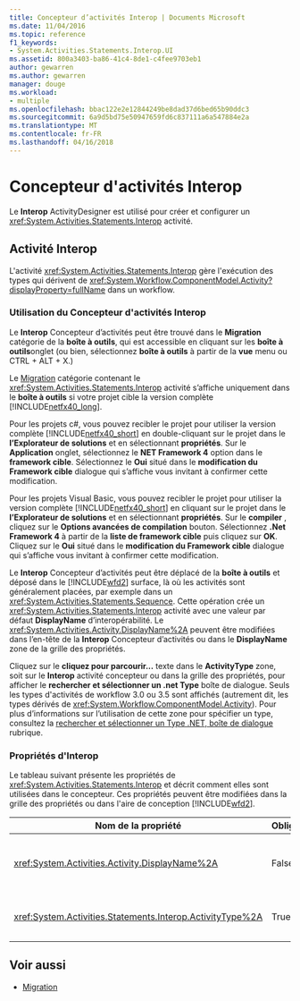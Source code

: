 ```yaml
---
title: Concepteur d’activités Interop | Documents Microsoft
ms.date: 11/04/2016
ms.topic: reference
f1_keywords:
- System.Activities.Statements.Interop.UI
ms.assetid: 800a3403-ba86-41c4-8de1-c4fee9703eb1
author: gewarren
ms.author: gewarren
manager: douge
ms.workload:
- multiple
ms.openlocfilehash: bbac122e2e12844249be8dad37d6bed65b90ddc3
ms.sourcegitcommit: 6a9d5bd75e50947659fd6c837111a6a547884e2a
ms.translationtype: MT
ms.contentlocale: fr-FR
ms.lasthandoff: 04/16/2018
---
```

# <a name="interop-activity-designer"></a>Concepteur d'activités Interop
Le **Interop** ActivityDesigner est utilisé pour créer et configurer un <xref:System.Activities.Statements.Interop> activité.

## <a name="the-interop-activity"></a>Activité Interop
 L'activité <xref:System.Activities.Statements.Interop> gère l'exécution des types qui dérivent de <xref:System.Workflow.ComponentModel.Activity?displayProperty=fullName> dans un workflow.

### <a name="using-the-interop-activity-designer"></a>Utilisation du Concepteur d'activités Interop
 Le **Interop** Concepteur d’activités peut être trouvé dans le **Migration** catégorie de la **boîte à outils**, qui est accessible en cliquant sur les **boîte à outils**onglet (ou bien, sélectionnez **boîte à outils** à partir de la **vue** menu ou CTRL + ALT + X.)

 Le [Migration](../workflow-designer/migration-activity-designers.md) catégorie contenant le <xref:System.Activities.Statements.Interop> activité s’affiche uniquement dans le **boîte à outils** si votre projet cible la version complète [!INCLUDE[netfx40_long](../workflow-designer/includes/netfx40_long_md.md)].

 Pour les projets c#, vous pouvez recibler le projet pour utiliser la version complète [!INCLUDE[netfx40_short](../workflow-designer/includes/netfx40_short_md.md)] en double-cliquant sur le projet dans le **l’Explorateur de solutions** et en sélectionnant **propriétés**. Sur le **Application** onglet, sélectionnez le **NET Framework 4** option dans le **framework cible**. Sélectionnez le **Oui** situé dans le **modification du Framework cible** dialogue qui s’affiche vous invitant à confirmer cette modification.

 Pour les projets Visual Basic, vous pouvez recibler le projet pour utiliser la version complète [!INCLUDE[netfx40_short](../workflow-designer/includes/netfx40_short_md.md)] en cliquant sur le projet dans le **l’Explorateur de solutions** et en sélectionnant **propriétés**. Sur le **compiler** , cliquez sur le **Options avancées de compilation** bouton. Sélectionnez **.Net Framework 4** à partir de la **liste de framework cible** puis cliquez sur **OK**. Cliquez sur le **Oui** situé dans le **modification du Framework cible** dialogue qui s’affiche vous invitant à confirmer cette modification.

 Le **Interop** Concepteur d’activités peut être déplacé de la **boîte à outils** et déposé dans le [!INCLUDE[wfd2](../workflow-designer/includes/wfd2_md.md)] surface, là où les activités sont généralement placées, par exemple dans un <xref:System.Activities.Statements.Sequence>. Cette opération crée un <xref:System.Activities.Statements.Interop> activité avec une valeur par défaut **DisplayName** d’interopérabilité. Le <xref:System.Activities.Activity.DisplayName%2A> peuvent être modifiées dans l’en-tête de la **Interop** Concepteur d’activités ou dans le **DisplayName** zone de la grille des propriétés.

 Cliquez sur le **cliquez pour parcourir...**  texte dans le **ActivityType** zone, soit sur le **Interop** activité concepteur ou dans la grille des propriétés, pour afficher le **rechercher et sélectionner un .net Type** boîte de dialogue. Seuls les types d'activités de workflow 3.0 ou 3.5 sont affichés (autrement dit, les types dérivés de <xref:System.Workflow.ComponentModel.Activity>). Pour plus d’informations sur l’utilisation de cette zone pour spécifier un type, consultez la [rechercher et sélectionner un Type .NET, boîte de dialogue](../workflow-designer/browse-and-select-a-dotnet-type-dialog-box.md) rubrique.

### <a name="the-interop-properties"></a>Propriétés d'Interop
 Le tableau suivant présente les propriétés de <xref:System.Activities.Statements.Interop> et décrit comment elles sont utilisées dans le concepteur. Ces propriétés peuvent être modifiées dans la grille des propriétés ou dans l'aire de conception [!INCLUDE[wfd2](../workflow-designer/includes/wfd2_md.md)].

|Nom de la propriété|Obligatoire|Utilisation|
|-------------------|--------------|-----------|
|<xref:System.Activities.Activity.DisplayName%2A>|False|Nom convivial de l'activité <xref:System.Activities.Statements.Interop>. La valeur par défaut est Interop. Bien que le nom complet ne soit pas strictement obligatoire, la meilleure pratique consiste à l'utiliser.|
|<xref:System.Activities.Statements.Interop.ActivityType%2A>|True|Spécifie le type de l'activité contenue par l'activité <xref:System.Activities.Statements.Interop>. Le type spécifié doit dériver d'<xref:System.Workflow.ComponentModel.Activity>.|

## <a name="see-also"></a>Voir aussi

- [Migration](../workflow-designer/migration-activity-designers.md)
